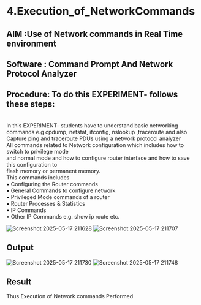 # 4.Execution_of_NetworkCommands
## AIM :Use of Network commands in Real Time environment
## Software : Command Prompt And Network Protocol Analyzer
## Procedure: To do this EXPERIMENT- follows these steps:
<BR>
In this EXPERIMENT- students have to understand basic networking commands e.g cpdump, netstat, ifconfig, nslookup ,traceroute and also Capture ping and traceroute PDUs using a network protocol analyzer 
<BR>
All commands related to Network configuration which includes how to switch to privilege mode
<BR>
and normal mode and how to configure router interface and how to save this configuration to
<BR>
flash memory or permanent memory.
<BR>
This commands includes
<BR>
• Configuring the Router commands
<BR>
• General Commands to configure network
<BR>
• Privileged Mode commands of a router 
<BR>
• Router Processes & Statistics
<BR>
• IP Commands
<BR>
• Other IP Commands e.g. show ip route etc.
<BR>

![Screenshot 2025-05-17 211628](https://github.com/user-attachments/assets/46d664f9-8688-4f83-b04a-bc008dde4a6c)
![Screenshot 2025-05-17 211707](https://github.com/user-attachments/assets/eed82419-2e86-4682-862b-3e8ac25305e5)



## Output
![Screenshot 2025-05-17 211730](https://github.com/user-attachments/assets/312d16af-0515-4f9f-abfb-3a57a8684842)
![Screenshot 2025-05-17 211748](https://github.com/user-attachments/assets/10d59aec-2cf9-4ecc-8203-c842454bc0fb)

## Result
Thus Execution of Network commands Performed 
